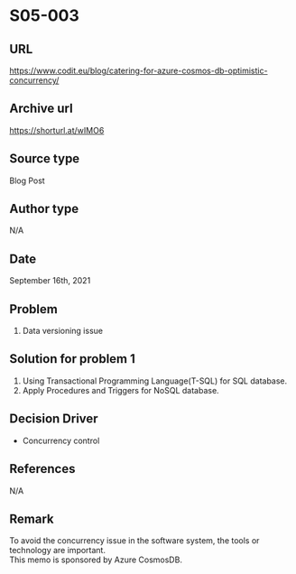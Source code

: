 # S05-003

## URL
https://www.codit.eu/blog/catering-for-azure-cosmos-db-optimistic-concurrency/

## Archive url
https://shorturl.at/wIMO6

## Source type
Blog Post

## Author type
N/A

## Date
September 16th, 2021

## Problem
1. Data versioning issue

## Solution for problem 1
1. Using Transactional Programming Language(T-SQL) for SQL database.
2. Apply Procedures and Triggers for NoSQL database.

## Decision Driver
* Concurrency control

## References 
N/A

## Remark
To avoid the concurrency issue in the software system, the tools or technology are important.   
This memo is sponsored by Azure CosmosDB. 

